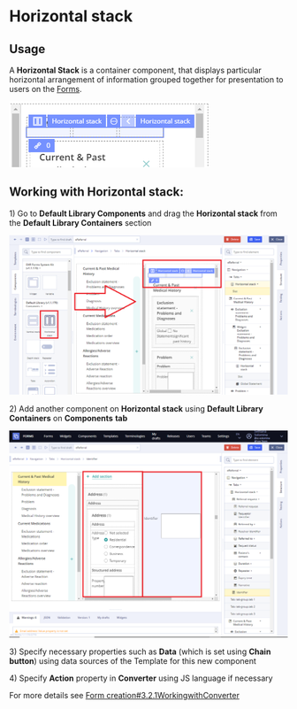# Horizontal stack

## Usage <a id="Horizontalstack-Usage"></a>

A **Horizontal Stack** is a container component, that displays particular horizontal arrangement of information grouped together for presentation to users on the [Forms](https://wiki.solit-clouds.ru/pages/viewpage.action?pageId=34832642). 

![](../.gitbook/assets/34839859.png)

## Working with Horizontal stack: <a id="Horizontalstack-WorkingwithHorizontalstack:"></a>

1\) Go to **Default Library Components** and drag the **Horizontal stack** from the **Default Library Containers** section

![](../.gitbook/assets/34839860.png)

2\) Add another component on **Horizontal stack** using **Default Library Containers** on **Components** **tab**

![](../.gitbook/assets/34840007.png)

3\) Specify necessary properties such as **Data** \(which is set using **Chain button**\) using data sources of the Template for this new component 

4\) Specify **Action** property in **Converter** using JS language if necessary

For more details see [Form creation\#3.2.1WorkingwithConverter](https://wiki.solit-clouds.ru/display/EHR/Form+creation#Formcreation-3.2.1WorkingwithConverter)

